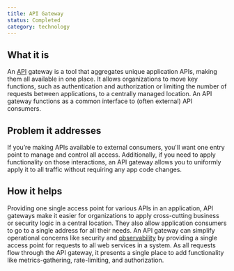 ```yaml
---
title: API Gateway
status: Completed
category: technology
---
```


## What it is

An [API](/application_programming_interface/) gateway is a tool that 
aggregates unique application APIs, making them all available in one place. 
It allows organizations to move key functions, 
such as authentication and authorization or limiting the number of requests between applications, 
to a centrally managed location. 
An API gateway functions as a common interface to (often external) API consumers. 

## Problem it addresses

If you’re making APIs available to external consumers, 
you'll want one entry point to manage and control all access. 
Additionally, if you need to apply functionality on those interactions, 
an API gateway allows you to uniformly apply it to all traffic without requiring any app code changes.

## How it helps

Providing one single access point for various APIs in an application, 
API gateways make it easier for organizations to apply cross-cutting business or security logic in a central location. 
They also allow application consumers to go to a single address for all their needs. 
An API gateway can simplify operational concerns like security and [observability](/observability/) 
by providing a single access point for requests to all web services in a system. 
As all requests flow through the API gateway, it presents a single place to 
add functionality like metrics-gathering, rate-limiting, and authorization.
